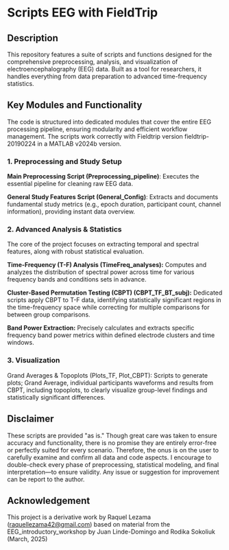 # Scripts EEG with FieldTrip

## Description
This repository features a suite of scripts and functions designed for the comprehensive preprocessing, analysis, and visualization of electroencephalography (EEG) data. Built as a tool for researchers, it handles everything from data preparation to advanced time-frequency statistics.

## Key Modules and Functionality
The code is structured into dedicated modules that cover the entire EEG processing pipeline, ensuring modularity and efficient workflow management.
The scripts work correctly with Fieldtrip version fieldtrip-20190224 in a MATLAB v2024b version. 

### 1. Preprocessing and Study Setup
**Main Preprocessing Script (Preprocessing_pipeline)**: Executes the essential pipeline for cleaning raw EEG data.

**General Study Features Script (General_Config)**: Extracts and documents fundamental study metrics (e.g., epoch duration, participant count, channel information), providing instant data overview.

### 2. Advanced Analysis & Statistics
The core of the project focuses on extracting temporal and spectral features, along with robust statistical evaluation.

**Time-Frequency (T-F) Analysis (TimeFreq_analyses):** Computes and analyzes the distribution of spectral power across time for various frequency bands and conditions sets in advance.

**Cluster-Based Permutation Testing (CBPT) (CBPT_TF_BT_subj):** Dedicated scripts apply CBPT to T-F data, identifying statistically significant regions in the time-frequency space while correcting for multiple comparisons for between group comparisons.

**Band Power Extraction:** Precisely calculates and extracts specific frequency band power metrics within defined electrode clusters and time windows.

### 3. Visualization
Grand Averages & Topoplots (Plots_TF, Plot_CBPT): Scripts to generate plots; Grand Average, individual participants waveforms and results from CBPT, including topoplots, to clearly visualize group-level findings and statistically significant differences.

## Disclaimer 
These scripts are provided "as is." Though great care was taken to ensure accuracy and functionality, there is no promise they are entirely error-free or perfectly suited for every scenario. Therefore, the onus is on the user to carefully examine and confirm all data and code aspects. I encourage to double-check every phase of preprocessing, statistical modeling, and final interpretation—to ensure validity. Any issue or suggestion for improvement can be report to the author. 


## Acknowledgement
This project is a derivative work by Raquel Lezama (raquellezama42@gmail.com) based on material from the EEG_introductory_workshop by Juan Linde-Domingo and Rodika Sokoliuk (March, 2025)
